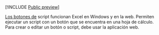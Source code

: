 [!INCLUDE [Public preview](../includes/preview-note.md)]

[Los botones de](../overview/excel.md#create-script-buttons-preview) script funcionan Excel en Windows y en la web. Permiten ejecutar un script con un botón que se encuentra en una hoja de cálculo. Para crear o editar un botón o script, debe usar la aplicación web.
